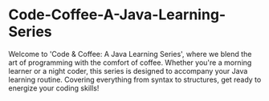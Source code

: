 # Code-Coffee-A-Java-Learning-Series
Welcome to 'Code &amp; Coffee: A Java Learning Series', where we blend the art of programming with the comfort of coffee. Whether you're a morning learner or a night coder, this series is designed to accompany your Java learning routine. Covering everything from syntax to structures, get ready to energize your coding skills!
